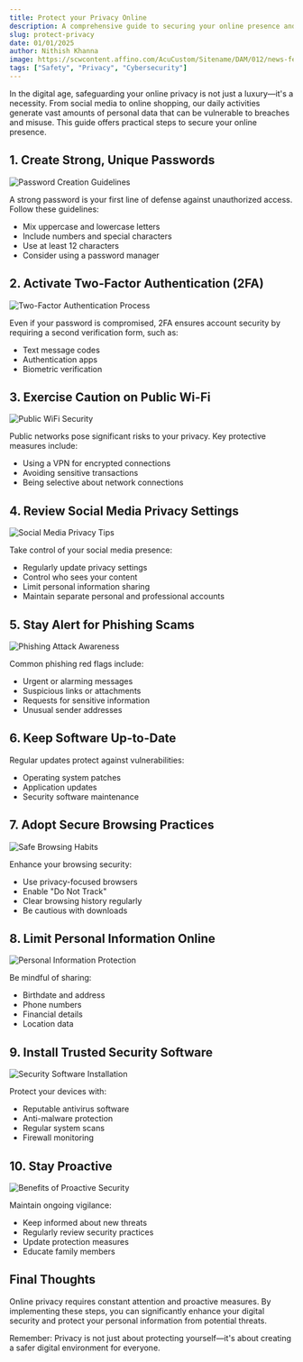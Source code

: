 ```yaml
---
title: Protect your Privacy Online
description: A comprehensive guide to securing your online presence and protecting your digital privacy
slug: protect-privacy
date: 01/01/2025
author: Nithish Khanna
image: https://scwcontent.affino.com/AcuCustom/Sitename/DAM/012/news-feb2018-data-privacykeyred_Cropped.jpg
tags: ["Safety", "Privacy", "Cybersecurity"]
---
```


In the digital age, safeguarding your online privacy is not just a luxury—it's a necessity. From social media to online shopping, our daily activities generate vast amounts of personal data that can be vulnerable to breaches and misuse. This guide offers practical steps to secure your online presence.

## 1. Create Strong, Unique Passwords

![Password Creation Guidelines](https://raw.githubusercontent.com/tanush-em/adeptus-assets/master/uploads/ART006/Strong-password.png)

A strong password is your first line of defense against unauthorized access. Follow these guidelines:
- Mix uppercase and lowercase letters
- Include numbers and special characters
- Use at least 12 characters
- Consider using a password manager

## 2. Activate Two-Factor Authentication (2FA)

![Two-Factor Authentication Process](https://raw.githubusercontent.com/tanush-em/adeptus-assets/master/uploads/ART006/2fa.jpg)

Even if your password is compromised, 2FA ensures account security by requiring a second verification form, such as:
- Text message codes
- Authentication apps
- Biometric verification

## 3. Exercise Caution on Public Wi-Fi

![Public WiFi Security](https://raw.githubusercontent.com/tanush-em/adeptus-assets/master/uploads/ART006/public-wifi.jpg)

Public networks pose significant risks to your privacy. Key protective measures include:
- Using a VPN for encrypted connections
- Avoiding sensitive transactions
- Being selective about network connections

## 4. Review Social Media Privacy Settings

![Social Media Privacy Tips](https://raw.githubusercontent.com/tanush-em/adeptus-assets/master/uploads/ART006/privacy-settings.png)

Take control of your social media presence:
- Regularly update privacy settings
- Control who sees your content
- Limit personal information sharing
- Maintain separate personal and professional accounts

## 5. Stay Alert for Phishing Scams

![Phishing Attack Awareness](https://raw.githubusercontent.com/tanush-em/adeptus-assets/master/uploads/ART006/phishing.avif)

Common phishing red flags include:
- Urgent or alarming messages
- Suspicious links or attachments
- Requests for sensitive information
- Unusual sender addresses

## 6. Keep Software Up-to-Date

Regular updates protect against vulnerabilities:
- Operating system patches
- Application updates
- Security software maintenance

## 7. Adopt Secure Browsing Practices

![Safe Browsing Habits](https://raw.githubusercontent.com/tanush-em/adeptus-assets/master/uploads/ART006/secure-browsing-practices.webp)

Enhance your browsing security:
- Use privacy-focused browsers
- Enable "Do Not Track"
- Clear browsing history regularly
- Be cautious with downloads

## 8. Limit Personal Information Online

![Personal Information Protection](https://raw.githubusercontent.com/tanush-em/adeptus-assets/master/uploads/ART006/Personal-info.avif)

Be mindful of sharing:
- Birthdate and address
- Phone numbers
- Financial details
- Location data

## 9. Install Trusted Security Software

![Security Software Installation](https://raw.githubusercontent.com/tanush-em/adeptus-assets/master/uploads/ART006/security-software.jpeg)

Protect your devices with:
- Reputable antivirus software
- Anti-malware protection
- Regular system scans
- Firewall monitoring

## 10. Stay Proactive

![Benefits of Proactive Security](https://raw.githubusercontent.com/tanush-em/adeptus-assets/master/uploads/ART006/proactive.webp)

Maintain ongoing vigilance:
- Keep informed about new threats
- Regularly review security practices
- Update protection measures
- Educate family members

## Final Thoughts

Online privacy requires constant attention and proactive measures. By implementing these steps, you can significantly enhance your digital security and protect your personal information from potential threats.

Remember: Privacy is not just about protecting yourself—it's about creating a safer digital environment for everyone.
